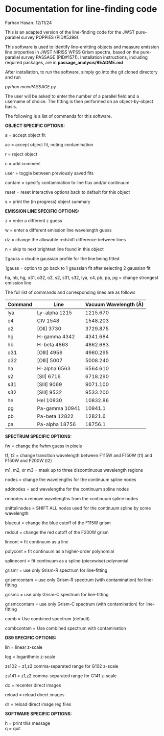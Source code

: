 # Documentation for line-finding code

Farhan Hasan. 12/11/24

This is an adapted version of the line-finding code for the JWST pure-parallel survey POPPIES (PID#5398).

This software is used to identify line-emitting objects and measure emission line properties in JWST NIRISS WFSS Grism spectra, based on the pure-parallel survey PASSAGE (PID#1571). Installation instructions, including required packages, are in **passage_analysis/README.md** 

After installation, to run the software, simply go into the git cloned directory and run 

*python mainPASSAGE.py*

The user will be asked to enter the number of a parallel field and a username of choice. The fitting is then performed on an object-by-object basis. 

The following is a list of commands for this software.

**OBJECT SPECIFIC OPTIONS:**  

a = accept object fit  

ac = accept object fit, noting contamination  

r = reject object  

c = add comment  

user = toggle between previously saved fits  

contam = specify contamination to line flux and/or continuum  

reset = reset interactive options back to default for this object  

s = print the (in progress) object summary


**EMISSION LINE SPECIFIC OPTIONS:**  

z = enter a different z guess  

w = enter a different emission line wavelength guess

dz = change the allowable redshift difference between lines  

n = skip to next brightest line found in this object

2gauss = double gaussian profile for the line being fitted

1gauss = option to go back to 1 gaussian fit after selecting 2 gaussian fit

ha, hb, hg, o31, o32, o2, s2, s31, s32, lya, c4, pb, pa, pg = change strongest emission line

The full list of commands and corresponding lines are as follows

| **Command** | **Line**       | **Vacuum Wavelength (Å)** |
| ----------- | -------------- | ------------------------- |
| lya         | Ly-alpha 1215  | 1215.670                  |
| c4          | CIV 1548       | 1548.203                  |
| o2          | [OII] 3730     | 3729.875                  |
| hg          | H-gamma 4342   | 4341.684                  |
| hb          | H-beta 4863    | 4862.683                  |
| o31         | [OIII] 4959    | 4960.295                  |
| o32         | [OIII] 5007    | 5008.240                  |
| ha          | H-alpha 6563   | 6564.610                  |
| s2          | [SII] 6716     | 6718.290                  |
| s31         | [SIII] 9069    | 9071.100                  |
| s32         | [SIII] 9532    | 9533.200                  |
| he          | HeI 10830      | 10832.86                  |
| pg          | Pa-gamma 10941 | 10941.1                   |
| pb          | Pa-beta 12822  | 12821.6                   |
| pa          | Pa-alpha 18756 | 18756.1                   |


**SPECTRUM SPECIFIC OPTIONS:**  

fw = change the fwhm guess in pixels  

t1, t2 = change transition wavelength between F115W and F150W (t1) and F150W and F200W (t2)  

m1, m2, or m3 = mask up to three discontinuous wavelength regions  

nodes = change the wavelengths for the continuum spline nodes  

addnodes = add wavelengths for the continuum spline nodes

rmnodes = remove wavelengths from the continuum spline nodes

shiftallnodes = SHIFT ALL nodes used for the continuum spline by some wavelength   

bluecut = change the blue cutoff of the F115W grism  

redcut  = change the red cutoff of the F200W grism

lincont = fit continuum as a line

polycont = fit continuum as a higher-order polynomial

splinecont = fit continuum as a spline (piecewise) polynomial

grismr = use only Grism-R spectrum for line-fitting

grismrcontam = use only Grism-R spectrum (with contamination) for line-fitting

grismc = use only Grism-C spectrum for line-fitting

grismccontam = use only Grism-C spectrum (with contamination) for line-fitting

comb = Use combined spectrum (default)

combcontam = Use combined spectrum with contamination



**DS9 SPECIFIC OPTIONS:**  

lin = linear z-scale  

log = logarithmic z-scale

zs102 = z1,z2 comma-separated range for G102 z-scale  

zs141 = z1,z2 comma-separated range for G141 z-scale  

dc = recenter direct images  

reload = reload direct images  

dr = reload direct image reg files

**SOFTWARE SPECIFIC OPTIONS:**  

h = print this message  
q = quit
